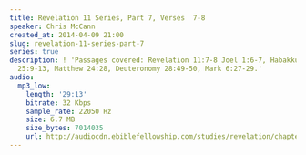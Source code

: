 ```yaml
---
title: Revelation 11 Series, Part 7, Verses  7-8
speaker: Chris McCann
created_at: 2014-04-09 21:00
slug: revelation-11-series-part-7
series: true
description: ! 'Passages covered: Revelation 11:7-8 Joel 1:6-7, Habakkuk 1:6-10, Jeremiah
  25:9-13, Matthew 24:28, Deuteronomy 28:49-50, Mark 6:27-29.'
audio:
  mp3_low:
    length: '29:13'
    bitrate: 32 Kbps
    sample_rate: 22050 Hz
    size: 6.7 MB
    size_bytes: 7014035
    url: http://audiocdn.ebiblefellowship.com/studies/revelation/chapter-11/2014.04.09_McCann_-_Revelation_11_Series_Part_7.mp3
---
```

